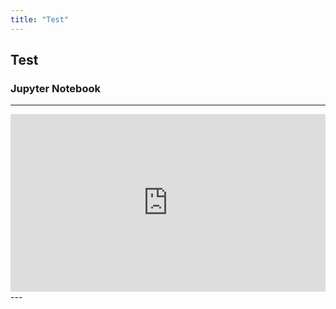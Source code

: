 ```yaml
---
title: "Test"
---
```

## Test


### Jupyter Notebook
---
  <div style="position:relative;padding-top:56.25%;">
    <iframe src="https://ztstrohm.github.io/test-project" frameborder="0" allowfullscreen
      style="position:absolute;top:0;left:0;width:100%;height:100%;"></iframe>
  </div>
---
